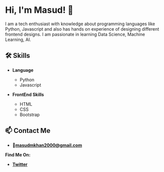 # Hi, I'm Masud! 👋

I am a tech enthusiast with knowledge about programming languages like Python, Javascript and also has hands on experience of designing different frontend designs. I am passionate in learning Data Science, Machine Learning, AI. 

## 🛠 Skills
* **Language**
    - Python
    - Javascript
    
* **FrontEnd Skills**
    - HTML
    - CSS
    - Bootstrap
## 📫 Contact Me
* **📮masudmkhan2000@gmail.com**

**Find Me On:**
* **[Twitter](www.linkedin.com/in/masud-m-khan)**


